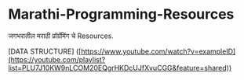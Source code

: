 # Marathi-Programming-Resources
जगभरातील मराठी प्रॉग्रॅमिंग चे Resources.


[DATA STRUCTURE]
([https://www.youtube.com/watch?v=exampleID](https://youtube.com/playlist?list=PLU7J10KW9nLCOM20EQgrHKDcUJfXvuCGG&feature=shared))

